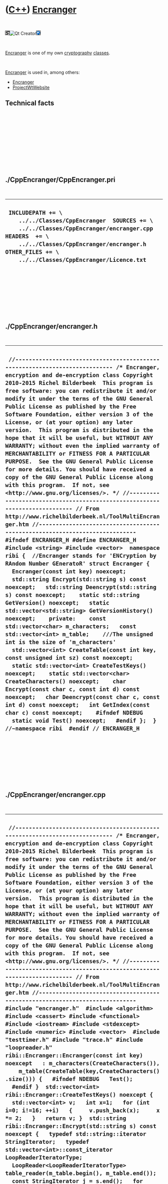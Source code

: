 
 

 

 

 

 

([C++](Cpp.md)) [Encranger](CppEncranger.md)
==============================================

 

![STL](PicStl.png)![Qt
Creator](PicQtCreator.png)![Lubuntu](PicLubuntu.png)

 

[Encranger](CppEncranger.md) is one of my own
[cryptography](CppCryptography.md) [classes](CppClass.md).

 

[Encranger](CppEncranger.md) is used in, among others:

-   [Encranger](ToolEncranger.md)
-   [ProjectWtWebsite](ProjectWtWebsite.md)

Technical facts
---------------

 

 

 

 

 

 

./CppEncranger/CppEncranger.pri
-------------------------------

 

  --------------------------------------------------------------------------------------------------------------------------------------------------------------------------------------------------------------------------------------
  ` INCLUDEPATH += \     ../../Classes/CppEncranger  SOURCES += \     ../../Classes/CppEncranger/encranger.cpp  HEADERS  += \     ../../Classes/CppEncranger/encranger.h  OTHER_FILES += \     ../../Classes/CppEncranger/Licence.txt`
  --------------------------------------------------------------------------------------------------------------------------------------------------------------------------------------------------------------------------------------

 

 

 

 

 

./CppEncranger/encranger.h
--------------------------

 

  ---------------------------------------------------------------------------------------------------------------------------------------------------------------------------------------------------------------------------------------------------------------------------------------------------------------------------------------------------------------------------------------------------------------------------------------------------------------------------------------------------------------------------------------------------------------------------------------------------------------------------------------------------------------------------------------------------------------------------------------------------------------------------------------------------------------------------------------------------------------------------------------------------------------------------------------------------------------------------------------------------------------------------------------------------------------------------------------------------------------------------------------------------------------------------------------------------------------------------------------------------------------------------------------------------------------------------------------------------------------------------------------------------------------------------------------------------------------------------------------------------------------------------------------------------------------------------------------------------------------------------------------------------------------------------------------------------------------------------------------------------------------------------------------------------------------------------------------------------------------------------------------------------------------------------------------------------------------------------------------------------------------------------------------------------------------------------------------------------------------------------
  ` //--------------------------------------------------------------------------- /* Encranger, encryption and de-encryption class Copyright 2010-2015 Richel Bilderbeek  This program is free software: you can redistribute it and/or modify it under the terms of the GNU General Public License as published by the Free Software Foundation, either version 3 of the License, or (at your option) any later version.  This program is distributed in the hope that it will be useful, but WITHOUT ANY WARRANTY; without even the implied warranty of MERCHANTABILITY or FITNESS FOR A PARTICULAR PURPOSE.  See the GNU General Public License for more details. You should have received a copy of the GNU General Public License along with this program.  If not, see <http://www.gnu.org/licenses/>. */ //--------------------------------------------------------------------------- // From http://www.richelbilderbeek.nl/ToolMultiEncranger.htm //--------------------------------------------------------------------------- #ifndef ENCRANGER_H #define ENCRANGER_H  #include <string> #include <vector>  namespace ribi {  //Encranger stands for 'ENCryption by RAndom Number GEneratoR' struct Encranger {   Encranger(const int key) noexcept;   std::string Encrypt(std::string s) const noexcept;   std::string Deencrypt(std::string s) const noexcept;    static std::string GetVersion() noexcept;   static std::vector<std::string> GetVersionHistory() noexcept;    private:    const std::vector<char> m_characters;   const std::vector<int> m_table;    ///The unsigned int is the size of 'm_characters'   std::vector<int> CreateTable(const int key, const unsigned int sz) const noexcept;    static std::vector<int> CreateTestKeys() noexcept;    static std::vector<char> CreateCharacters() noexcept;    char Encrypt(const char c, const int d) const noexcept;   char Deencrypt(const char c, const int d) const noexcept;   int GetIndex(const char c) const noexcept;    #ifndef NDEBUG   static void Test() noexcept;   #endif };  } //~namespace ribi  #endif // ENCRANGER_H`
  ---------------------------------------------------------------------------------------------------------------------------------------------------------------------------------------------------------------------------------------------------------------------------------------------------------------------------------------------------------------------------------------------------------------------------------------------------------------------------------------------------------------------------------------------------------------------------------------------------------------------------------------------------------------------------------------------------------------------------------------------------------------------------------------------------------------------------------------------------------------------------------------------------------------------------------------------------------------------------------------------------------------------------------------------------------------------------------------------------------------------------------------------------------------------------------------------------------------------------------------------------------------------------------------------------------------------------------------------------------------------------------------------------------------------------------------------------------------------------------------------------------------------------------------------------------------------------------------------------------------------------------------------------------------------------------------------------------------------------------------------------------------------------------------------------------------------------------------------------------------------------------------------------------------------------------------------------------------------------------------------------------------------------------------------------------------------------------------------------------------------------

 

 

 

 

 

./CppEncranger/encranger.cpp
----------------------------

 

  -----------------------------------------------------------------------------------------------------------------------------------------------------------------------------------------------------------------------------------------------------------------------------------------------------------------------------------------------------------------------------------------------------------------------------------------------------------------------------------------------------------------------------------------------------------------------------------------------------------------------------------------------------------------------------------------------------------------------------------------------------------------------------------------------------------------------------------------------------------------------------------------------------------------------------------------------------------------------------------------------------------------------------------------------------------------------------------------------------------------------------------------------------------------------------------------------------------------------------------------------------------------------------------------------------------------------------------------------------------------------------------------------------------------------------------------------------------------------------------------------------------------------------------------------------------------------------------------------------------------------------------------------------------------------------------------------------------------------------------------------------------------------------------------------------------------------------------------------------------------------------------------------------------------------------------------------------------------------------------------------------------------------------------------------------------------------------------------------------------------------------------------------------------------------------------------------------------------------------------------------------------------------------------------------------------------------------------------------------------------------------------------------------------------------------------------------------------------------------------------------------------------------------------------------------------------------------------------------------------------------------------------------------------------------------------------------------------------------------------------------------------------------------------------------------------------------------------------------------------------------------------------------------------------------------------------------------------------------------------------------------------------------------------------------------------------------------------------------------------------------------------------------------------------------------------------------------------------------------------------------------------------------------------------------------------------------------------------------------------------------------------------------------------------------------------------------------------------------------------------------------------------------------------------------------------------------------------------------------------------------------------------------------------------------------------------------------------------------------------------------------------------------------------------------------------------------------------------------------------------------------------------------------------------------------------------------------------------------------------------------------------------------------------------------------------------------------------------------------------------------------------------------------------------------------------------------------------------------------------------------------------------------------------------------------------------------------------------------------------------------------------------------------------------------------------------------------------------------------------------------------------------------------------------------------------------------------------------------------------------------------------------------------------------------------------------------------------------------------------------------------------------------------------------------------------------------------------------------------------------------------------------------------------------------------------------------------------------------------------------------------------------------------------------------------------------------------------------------------------------------------------------------------------------------------------------------------------------------------------------------------------------------------------------------------------------------------------------------------------------------------------------------------------------------------------------------------------------------------------------------------------------------------------------------------------------------------------------------------------------------------------------------------------------------------------------------------------------------------------------------------------------------------------------------------------------------------------------------------------------------------------------------------------------------------------------------------------------------------------------------------------------------------------------------------------------------------------------------------------------------------------------------------------------------------------------------------------------------------------------------------------------------------------------------------------------------------------------------------------------------------------------------------------------------------------------------------------------------------------------------------------------------------------------------------------------------------------------------------------------------------------------------------------------------------------------------------------------------------------------------------------------------------------------------------------------------------------------------------------------------------------------------------------------------------------------------------------------------------------------------------------------------------------------------------------------------------------------------------------------------------------------------------------------------------------------------------------------------------------------------------------------------------------------------------------------------------------------------------------------------------------------------------------------------------------------------------------------------------------------------------------------------------------------------------------------------------------------------------------------------------------------------------------------------------------------------------------------------------------------------------
  ``  //--------------------------------------------------------------------------- /* Encranger, encryption and de-encryption class Copyright 2010-2015 Richel Bilderbeek  This program is free software: you can redistribute it and/or modify it under the terms of the GNU General Public License as published by the Free Software Foundation, either version 3 of the License, or (at your option) any later version.  This program is distributed in the hope that it will be useful, but WITHOUT ANY WARRANTY; without even the implied warranty of MERCHANTABILITY or FITNESS FOR A PARTICULAR PURPOSE.  See the GNU General Public License for more details. You should have received a copy of the GNU General Public License along with this program.  If not, see <http://www.gnu.org/licenses/>. */ //--------------------------------------------------------------------------- // From http://www.richelbilderbeek.nl/ToolMultiEncranger.htm //--------------------------------------------------------------------------- #include "encranger.h"  #include <algorithm> #include <cassert> #include <functional> #include <iostream> #include <stdexcept> #include <numeric> #include <vector>  #include "testtimer.h" #include "trace.h" #include "loopreader.h"  ribi::Encranger::Encranger(const int key) noexcept   : m_characters(CreateCharacters()),     m_table(CreateTable(key,CreateCharacters().size())) {   #ifndef NDEBUG   Test();   #endif }  std::vector<int> ribi::Encranger::CreateTestKeys() noexcept {   std::vector<int> v;   int x=1;   for (int i=0; i!=16; ++i)   {     v.push_back(x);     x *= 2;   }   return v; }  std::string ribi::Encranger::Encrypt(std::string s) const noexcept {   typedef std::string::iterator StringIterator;   typedef std::vector<int>::const_iterator LoopReaderIteratorType;   LoopReader<LoopReaderIteratorType> table_reader(m_table.begin(), m_table.end());    const StringIterator j = s.end();   for (StringIterator i = s.begin(); i!=j; ++i, table_reader.Next())   {     *i = Encrypt(*i,*table_reader.Read());   }   return s; }  std::string ribi::Encranger::Deencrypt(std::string s) const noexcept {   typedef std::string::iterator StringIterator;   LoopReader<std::vector<int>::const_iterator> table_reader(m_table.begin(), m_table.end());    const StringIterator j = s.end();   for (StringIterator i = s.begin(); i!=j; ++i, table_reader.Next())   {     *i = Deencrypt(*i,*table_reader.Read());   }   return s; }  char ribi::Encranger::Encrypt(const char c, const int d) const noexcept {   const int i = GetIndex(c);   const int n_chars = static_cast<int>(m_characters.size());   const int i_new = (i + d) % n_chars;   assert(i_new >= 0);   assert(i_new < static_cast<int>(m_characters.size()));   return m_characters[i_new]; }  char ribi::Encranger::Deencrypt(const char c, const int d) const noexcept {   const int i = GetIndex(c);   const int n_chars = static_cast<int>(m_characters.size());   const int i_new = (i - d + n_chars) % n_chars;   assert(i_new >= 0);   assert(i_new < static_cast<int>(m_characters.size()));   return m_characters[i_new]; }  int ribi::Encranger::GetIndex(const char c) const noexcept {   if (c == '\t' || c == '\n') return GetIndex(' ');   const std::vector<char>::const_iterator i     = std::find(m_characters.begin(), m_characters.end(), c);   assert(i!=m_characters.end());   return i - m_characters.begin(); }  std::vector<int> ribi::Encranger::CreateTable(const int key, const unsigned int sz) const noexcept {   assert(sz != 0 && "Supplied table must not be of size zero");    std::vector<int> v(sz);   std::iota(v.begin(),v.end(),0);    //The key is the seed   std::srand(key);    //Shuffle   std::random_shuffle(std::begin(v),std::end(v));    return v; }  std::vector<char> ribi::Encranger::CreateCharacters() noexcept {   std::vector<char> v;   //Uppercase   v.push_back('A');   v.push_back('B');   v.push_back('C');   v.push_back('D');   v.push_back('E');   v.push_back('F');   v.push_back('G');   v.push_back('H');   v.push_back('I');   v.push_back('J');   v.push_back('K');   v.push_back('L');   v.push_back('M');   v.push_back('N');   v.push_back('O');   v.push_back('P');   v.push_back('Q');   v.push_back('R');   v.push_back('S');   v.push_back('T');   v.push_back('U');   v.push_back('V');   v.push_back('W');   v.push_back('X');   v.push_back('Y');   v.push_back('Z');   //Lowercase   v.push_back('a');   v.push_back('b');   v.push_back('c');   v.push_back('d');   v.push_back('e');   v.push_back('f');   v.push_back('g');   v.push_back('h');   v.push_back('i');   v.push_back('j');   v.push_back('k');   v.push_back('l');   v.push_back('m');   v.push_back('n');   v.push_back('o');   v.push_back('p');   v.push_back('q');   v.push_back('r');   v.push_back('s');   v.push_back('t');   v.push_back('u');   v.push_back('v');   v.push_back('w');   v.push_back('x');   v.push_back('y');   v.push_back('z');   //Digits   v.push_back('0');   v.push_back('1');   v.push_back('2');   v.push_back('3');   v.push_back('4');   v.push_back('5');   v.push_back('6');   v.push_back('7');   v.push_back('8');   v.push_back('9');   //Above digits   v.push_back('!');   v.push_back('@');   v.push_back('#');   v.push_back('$');   v.push_back('%');   v.push_back('^');   v.push_back('&');   v.push_back('*');   v.push_back('(');   v.push_back(')');   //Other interpunction   v.push_back('~');   v.push_back('`');   v.push_back('-');   v.push_back('_');   v.push_back('=');   v.push_back('+');   v.push_back('[');   v.push_back(']');   v.push_back('{');   v.push_back('}');   v.push_back(';');   v.push_back(':');   v.push_back('\'');   v.push_back('\"');   v.push_back('<');   v.push_back('>');   v.push_back(',');   v.push_back('.');   v.push_back('/');   v.push_back('?');   v.push_back('\\');   v.push_back('|');   v.push_back(' ');   return v; }  std::string ribi::Encranger::GetVersion() noexcept {   return "1.3"; }  std::vector<std::string> ribi::Encranger::GetVersionHistory() noexcept {   return {     "2010-01-05: version 1.0: initial version",     "2011-01-12: version 1.1: added version info",     "2014-04-01: version 1.2: replaced use of custom Increase class by std::iota",     "2014-07-21: version 1.3: rigid testing"   }; }  #ifndef NDEBUG void ribi::Encranger::Test() noexcept {   {     static bool is_tested{false};     if (is_tested) return;     is_tested = true;   }   const TestTimer test_timer(__func__,__FILE__,1.0);   //Test Increase   {     const std::size_t sz { 5 };     std::vector<int> v(sz);     //std::for_each(v.begin(), v.end(), Increase() );     std::iota(v.begin(),v.end(),0);     for (std::size_t i=0; i!=sz; ++i) { assert( v[i] == static_cast<int>(i) ); }   }   {     const std::vector<std::string> v {       "abcdefghijklmnopqrstuvwxyzabcdefghijklmnopqrstuvwxyzabcdefghijklmnopqrstuvwxyz",       "a cde ghijklm opqrstuvwxyzabc efghijklmnopqrstuvwxyzabcdefghi klmnopqrstuvwxyz",       "a",       " a",       "a ",       " a ",       "  a  "     };     for (const std::string& s: v)     {       for (const int key: CreateTestKeys())       {         const Encranger e(key);         assert(e.Deencrypt(e.Encrypt(s)) == s);         //Test encryption with real, decryption with faker         const Encranger faker(key + 1);         if (faker.Deencrypt(e.Encrypt(s)) == s)         {           TRACE("ERROR");           TRACE(key);           TRACE(s);           TRACE("BREAK");         }         assert(faker.Deencrypt(e.Encrypt(s)) != s);       }     }   } } #endif ``
  -----------------------------------------------------------------------------------------------------------------------------------------------------------------------------------------------------------------------------------------------------------------------------------------------------------------------------------------------------------------------------------------------------------------------------------------------------------------------------------------------------------------------------------------------------------------------------------------------------------------------------------------------------------------------------------------------------------------------------------------------------------------------------------------------------------------------------------------------------------------------------------------------------------------------------------------------------------------------------------------------------------------------------------------------------------------------------------------------------------------------------------------------------------------------------------------------------------------------------------------------------------------------------------------------------------------------------------------------------------------------------------------------------------------------------------------------------------------------------------------------------------------------------------------------------------------------------------------------------------------------------------------------------------------------------------------------------------------------------------------------------------------------------------------------------------------------------------------------------------------------------------------------------------------------------------------------------------------------------------------------------------------------------------------------------------------------------------------------------------------------------------------------------------------------------------------------------------------------------------------------------------------------------------------------------------------------------------------------------------------------------------------------------------------------------------------------------------------------------------------------------------------------------------------------------------------------------------------------------------------------------------------------------------------------------------------------------------------------------------------------------------------------------------------------------------------------------------------------------------------------------------------------------------------------------------------------------------------------------------------------------------------------------------------------------------------------------------------------------------------------------------------------------------------------------------------------------------------------------------------------------------------------------------------------------------------------------------------------------------------------------------------------------------------------------------------------------------------------------------------------------------------------------------------------------------------------------------------------------------------------------------------------------------------------------------------------------------------------------------------------------------------------------------------------------------------------------------------------------------------------------------------------------------------------------------------------------------------------------------------------------------------------------------------------------------------------------------------------------------------------------------------------------------------------------------------------------------------------------------------------------------------------------------------------------------------------------------------------------------------------------------------------------------------------------------------------------------------------------------------------------------------------------------------------------------------------------------------------------------------------------------------------------------------------------------------------------------------------------------------------------------------------------------------------------------------------------------------------------------------------------------------------------------------------------------------------------------------------------------------------------------------------------------------------------------------------------------------------------------------------------------------------------------------------------------------------------------------------------------------------------------------------------------------------------------------------------------------------------------------------------------------------------------------------------------------------------------------------------------------------------------------------------------------------------------------------------------------------------------------------------------------------------------------------------------------------------------------------------------------------------------------------------------------------------------------------------------------------------------------------------------------------------------------------------------------------------------------------------------------------------------------------------------------------------------------------------------------------------------------------------------------------------------------------------------------------------------------------------------------------------------------------------------------------------------------------------------------------------------------------------------------------------------------------------------------------------------------------------------------------------------------------------------------------------------------------------------------------------------------------------------------------------------------------------------------------------------------------------------------------------------------------------------------------------------------------------------------------------------------------------------------------------------------------------------------------------------------------------------------------------------------------------------------------------------------------------------------------------------------------------------------------------------------------------------------------------------------------------------------------------------------------------------------------------------------------------------------------------------------------------------------------------------------------------------------------------------------------------------------------------------------------------------------------------------------------------------------------------------------------------------------------------------------------------------------------------------------------------------------------------

 

 

 

 

 

 

